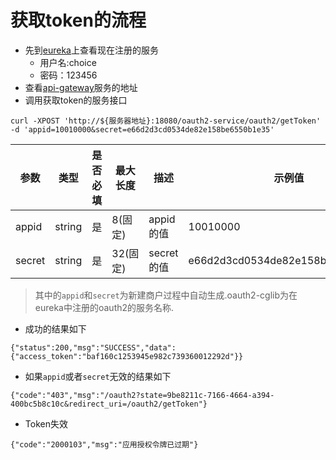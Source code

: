 # 获取token的流程
- 先到[eureka](http://118.190.145.142:18010/)上查看现在注册的服务
    - 用户名:choice
    - 密码：123456
- 查看[api-gateway](http://118.190.145.142:18010/info)服务的地址
- 调用获取token的服务接口
```
curl -XPOST 'http://${服务器地址}:18080/oauth2-service/oauth2/getToken' -d 'appid=10010000&secret=e66d2d3cd0534de82e158be6550b1e35'
```

参数 | 类型 |是否必填 |	最大长度|描述|示例值
---|---|---|---|---|---
appid | string| 是| 8(固定)|appid的值| 10010000
secret | string| 是| 32(固定)| secret的值| e66d2d3cd0534de82e158be6550b1e35


> 其中的`appid`和`secret`为新建商户过程中自动生成.oauth2-cglib为在eureka中注册的oauth2的服务名称.

- 成功的结果如下
```
{"status":200,"msg":"SUCCESS","data":{"access_token":"baf160c1253945e982c739360012292d"}}
```
- 如果`appid`或者`secret`无效的结果如下
```
{"code":"403","msg":"/oauth2?state=9be8211c-7166-4664-a394-400bc5b8c10c&redirect_uri=/oauth2/getToken"}
```
- Token失效
```
{"code":"2000103","msg":"应用授权令牌已过期"}
```
